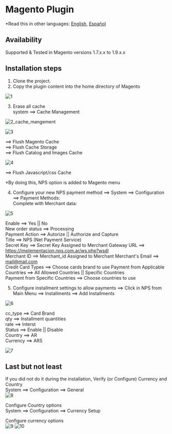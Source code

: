 # Magento Plugin

*Read this in other languages: [English](README.md), [Español](README.es.md)

## Availability
Supported & Tested in Magento versions 1.7.x.x to 1.9.x.x

## Installation steps
1. Clone the project.
2. Copy the plugin content into the home directory of Magento

  ![1](https://cloud.githubusercontent.com/assets/24914148/25488577/c34daeda-2b3d-11e7-8c21-ba08d45ba890.png)

3. Erase all cache  
  system ==> Cache Management  

  ![2_cache_mangement](https://cloud.githubusercontent.com/assets/24914148/25488624/df814fb2-2b3d-11e7-86be-8e644490fe51.png)

  ![3](https://cloud.githubusercontent.com/assets/24914148/25488626/df84dfce-2b3d-11e7-8779-7ee35da1d904.png)

  ==> Flush Magento Cache  
  ==> Flush Cache Storage    
  ==> Flush Catalog and Images Cache  

  ![4](https://cloud.githubusercontent.com/assets/24914148/25488625/df848b1e-2b3d-11e7-85c0-86e7b25f780f.png)

  ==> Flush Javascript/css Cache  

  *By doing this, NPS option is added to Magento menu

4. Configure your new NPS payment method ==> System ==> Configuration ==>  Payment Methods:  
  Complete with Merchant data:  

  ![5](https://cloud.githubusercontent.com/assets/24914148/25488627/df84ef82-2b3d-11e7-94e8-e35a4be558f2.png)  

  Enable ==> Yes   ||  No  
  New order status  ==> Processing  
  Payment Action ==> Autorize  || Authorize and Capture  
  Title  ==> NPS (Net Payment Service)  
  Secret Key  ==> Secret Key Assigned to Merchant
  Gateway URL ==> https://implementacion.nps.com.ar/ws.php?wsdl  
  Merchant ID  ==>  Merchant_id Assigned to Merchant
  Merchant's Email ==> mail@mail.com  
  Credit Card Types ==> Choose cards brand to use
  Payment from Applicable Countries ==> All Allowed Countries  || Specific Countries  
  Payment from Specific Countries ==> Choose countries to use

5. Configure installment settings to allow payments ==> Click in NPS from Main Menu ==> Installments ==> Add Installments  

  ![6](https://cloud.githubusercontent.com/assets/24914148/25488628/df89e1fe-2b3d-11e7-8613-f1ad2486e7b5.png)  

  cc_type ==> Card Brand   
  qty ==> Installment quantities  
  rate ==> Interst  
  Status ==> Enable   ||   Disable  
  Country ==> AR  
  Currency ==> ARS  

  ![7](https://cloud.githubusercontent.com/assets/24914148/25488629/dfceaa0a-2b3d-11e7-888e-ffc6130891dc.png)

## Last but not least
If you did not do it during the installation, Verify (or Configure) Currency and Country  
System ==> Configuration ==> General  
![8](https://cloud.githubusercontent.com/assets/24914148/25488630/dfe32c64-2b3d-11e7-9132-23dcf6b1ed2d.png)

Configure Country options   
System ==> Configuration ==> Currency Setup  

Configure currency options    
![9](https://cloud.githubusercontent.com/assets/24914148/25488631/dfecbc02-2b3d-11e7-9480-6b28a992910d.png)
![10](https://cloud.githubusercontent.com/assets/24914148/25488632/e0400ab0-2b3d-11e7-8a80-74feba06f70e.png)  
